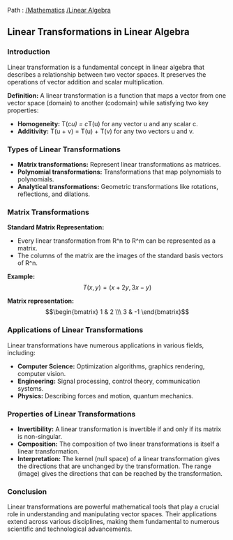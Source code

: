 Path : [/Mathematics](<..\..\index.md>) [/Linear Algebra](<..\index.md>)
## Linear Transformations in Linear Algebra

### Introduction

Linear transformation is a fundamental concept in linear algebra that describes a relationship between two vector spaces. It preserves the operations of vector addition and scalar multiplication. 

**Definition:** 
A linear transformation is a function that maps a vector from one vector space (domain) to another (codomain) while satisfying two key properties:

- **Homogeneity:** T(c*u) = c*T(u) for any vector u and any scalar c.
- **Additivity:** T(u + v) = T(u) + T(v) for any two vectors u and v.


### Types of Linear Transformations

- **Matrix transformations:** Represent linear transformations as matrices.
- **Polynomial transformations:** Transformations that map polynomials to polynomials.
- **Analytical transformations:** Geometric transformations like rotations, reflections, and dilations.


### Matrix Transformations

**Standard Matrix Representation:**
- Every linear transformation from R^n to R^m can be represented as a matrix.
- The columns of the matrix are the images of the standard basis vectors of R^n.

**Example:**
$$T(x, y) = (x + 2y, 3x - y)$$

**Matrix representation:**
$$\begin{bmatrix} 1 & 2 \\\ 3 & -1 \end{bmatrix}$$


### Applications of Linear Transformations

Linear transformations have numerous applications in various fields, including:

- **Computer Science:** Optimization algorithms, graphics rendering, computer vision.
- **Engineering:** Signal processing, control theory, communication systems.
- **Physics:** Describing forces and motion, quantum mechanics.


### Properties of Linear Transformations

- **Invertibility:** A linear transformation is invertible if and only if its matrix is non-singular.
- **Composition:** The composition of two linear transformations is itself a linear transformation.
- **Interpretation:** The kernel (null space) of a linear transformation gives the directions that are unchanged by the transformation. The range (image) gives the directions that can be reached by the transformation.


### Conclusion

Linear transformations are powerful mathematical tools that play a crucial role in understanding and manipulating vector spaces. Their applications extend across various disciplines, making them fundamental to numerous scientific and technological advancements.
